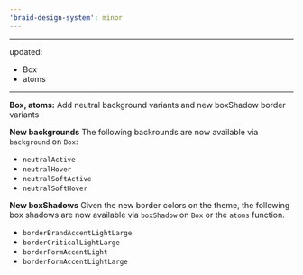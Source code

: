 ```yaml
---
'braid-design-system': minor
---
```


---
updated:
  - Box
  - atoms
---

**Box, atoms:** Add neutral background variants and new boxShadow border variants

**New backgrounds**
The following backrounds are now available via `background` on `Box`:
- `neutralActive`
- `neutralHover`
- `neutralSoftActive`
- `neutralSoftHover`

**New boxShadows**
Given the new border colors on the theme, the following box shadows are now available via `boxShadow` on `Box` or the `atoms` function.
- `borderBrandAccentLightLarge`
- `borderCriticalLightLarge`
- `borderFormAccentLight`
- `borderFormAccentLightLarge`
